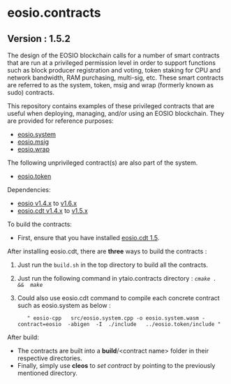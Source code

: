 # eosio.contracts

## Version : 1.5.2

The design of the EOSIO blockchain calls for a number of smart contracts that are run at a privileged permission level in order to support functions such as block producer registration and voting, token staking for CPU and network bandwidth, RAM purchasing, multi-sig, etc.  These smart contracts are referred to as the system, token, msig and wrap (formerly known as sudo) contracts.

This repository contains examples of these privileged contracts that are useful when deploying, managing, and/or using an EOSIO blockchain.  They are provided for reference purposes:

   * [eosio.system](https://github.com/eosio/eosio.contracts/tree/master/eosio.system)
   * [eosio.msig](https://github.com/eosio/eosio.contracts/tree/master/eosio.msig)
   * [eosio.wrap](https://github.com/eosio/eosio.contracts/tree/master/eosio.wrap)

The following unprivileged contract(s) are also part of the system.
   * [eosio.token](https://github.com/eosio/eosio.contracts/tree/master/eosio.token)

Dependencies:
* [eosio v1.4.x](https://github.com/EOSIO/eos/releases/tag/v1.4.6) to [v1.6.x](https://github.com/EOSIO/eos/releases/tag/v1.6.0)
* [eosio.cdt v1.4.x](https://github.com/EOSIO/eosio.cdt/releases/tag/v1.4.1) to [v1.5.x](https://github.com/EOSIO/eosio.cdt/releases/tag/v1.5.0)

To build the contracts:
* First, ensure that you have installed [eosio.cdt 1.5](https://github.com/EOSIO/eosio.cdt/releases/tag/v1.5.0).

After installing eosio.cdt, there are __three__ ways to build the contracts :

  1. Just run the ```build.sh``` in the top directory to build all the contracts.

  2. Just run the following command in ytaio.contracts directory :   _` cmake .  &&  make  `_

  3. Could also use eosio.cdt command to compile each concrete contract such as eosio.system as below :
     ```
        " eosio-cpp   src/eosio.system.cpp -o eosio.system.wasm -contract=eosio  -abigen  -I  ./include   ../eosio.token/include " 
     ```
  
After build:
* The contracts are built into a __build__/\<contract name\> folder in their respective directories.
* Finally, simply use __cleos__ to _set contract_ by pointing to the previously mentioned directory.

